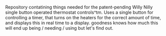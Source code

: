 Repository contatining things needed for the patent-pending Willy Nilly single button operated thermostat controls^tm.
Uses a single button for controlling a timer, that turns on the heaters for the correct amount of time, and displays this in real time to a display.
goodness knows how much this will end up being / needing / using but let's find out.
